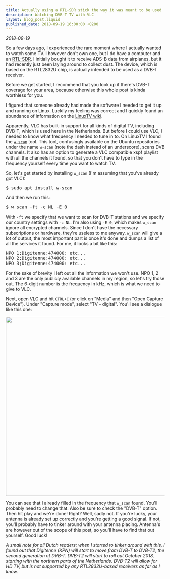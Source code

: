 ```yaml
---
title: Actually using a RTL-SDR stick the way it was meant to be used
description: Watching DVB-T TV with VLC
layout: blog_post.liquid
published_date: 2018-09-19 16:00:00 +0200
---
```


_2018-09-19_

So a few days ago, I experienced the rare moment where I actually wanted
to watch some TV. I however don't own one, but I do have a computer and
an <a href="https://www.rtl-sdr.com/about-rtl-sdr/">RTL-SDR</a>. I
initially bought it to receive ADS-B data from airplanes, but it had
recently just been laying around to collect dust. The device, which is
based on the RTL2832U chip, is actually intended to be used as a
DVB-T receiver.

Before we get started, I recommend that you look up if there's DVB-T
coverage for your area, because otherwise this whole post is kinda
worthless for you.

I figured that someone already had made the software I needed to get
it up and running on Linux. Luckily my feeling was correct and I quickly
found an abundance of information on the <a href="https://www.linuxtv.org/wiki/index.php/Main_Page">LinuxTV wiki</a>.

Apparently, VLC has built-in support for all kinds of digital TV, including
DVB-T, which is used here in the Netherlands. But before I could use
VLC, I needed to know what frequency I needed to tune in to. On LinuxTV
I found the <code><a href="https://www.linuxtv.org/wiki/index.php/W_scan">w_scan</a></code>
tool. This tool, confusingly available on the Ubuntu repositories under
the name <code>w-scan</code> (note the dash instead of an underscore),
scans DVB channels. It also has an option to generate a VLC compatible
xspf playlist with all the channels it found, so that you don't have to
type in the frequency yourself every time you want to watch TV.

So, let's get started by installing <code>w_scan</code> (I'm assuming that
you've already got VLC):
<pre>$ sudo apt install w-scan</pre>

And then we run this:
<pre>$ w_scan -ft -c NL -E 0</pre>
With <code>-ft</code> we specify that we want to scan for DVB-T stations
and we specify our country settings with <code>-c NL</code>. I'm also
using <code>-E 0</code>, which makes <code>w_scan</code> ignore all
encrypted channels. Since I don't have the necessary subscriptions or
hardware, they're useless to me anyway. <code>w_scan</code> will give
a lot of output, the most important part is once it's done and dumps
a list of all the services it found. For me, it looks a bit like this:
<pre>NPO 1;Digitenne:474000: etc...
NPO 2;Digitenne:474000: etc...
NPO 3;Digitenne:474000: etc...
</pre>
For the sake of brevity I left out all the information we won't use.
NPO 1, 2 and 3 are the only publicly available channels in my region,
so let's try those out. The 6-digit number is the frequency in kHz,
which is what we need to give to VLC.

Next, open VLC and hit <code>CTRL+C</code> (or click on "Media" and then
"Open Capture Device"). Under "Capture mode", select "TV - digital".
You'll see a dialogue like this one:

<a href="/static/vlc_capture_mode_dialog.png">
	<img src="/static/vlc_capture_mode_dialog.png" width=704 height=568></img>
</a>

You can see that I already filled in the frequency that <code>w_scan</code>
found. You'll probably need to change that. Also be sure to check the
"DVB-T" option. Then hit play and we're done! Right? Well, sadly not.
If you're lucky, your antenna is already set up correctly and you're
getting a good signal. If not, you'll probably have to tinker around
with your antenna placing. Antenna's are however out of the scope of
this post, so you'll have to find that out yourself. Good luck!

_A small note for all Dutch readers: when I started to tinker around
with this, I found out that Digitenne (KPN) will start to move
from DVB-T to DVB-T2, the second generation of DVB-T. DVB-T2 will
start to roll out October 2018, starting with the northern parts of
the Netherlands. DVB-T2 will allow for HD TV, but is not supported
by any RTL2832U-based receivers as far as I know._
